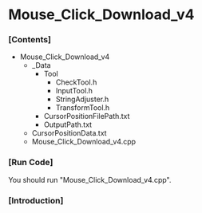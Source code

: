 # Mouse_Click_Download_v4

### \[Contents]

+ Mouse_Click_Download_v4
  + _Data
    + Tool
      + CheckTool.h
      + InputTool.h
      + StringAdjuster.h
      + TransformTool.h
    + CursorPositionFilePath.txt
    + OutputPath.txt
  + CursorPositionData.txt
  + Mouse_Click_Download_v4.cpp
  
### \[Run Code]

You should run "Mouse_Click_Download_v4.cpp".

### \[Introduction]
